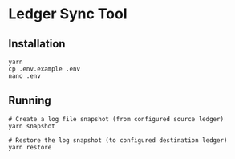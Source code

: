 # Ledger Sync Tool

## Installation

```
yarn
cp .env.example .env
nano .env
```

## Running

```
# Create a log file snapshot (from configured source ledger)
yarn snapshot

# Restore the log snapshot (to configured destination ledger)
yarn restore
```